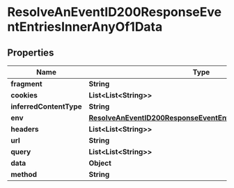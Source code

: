 

# ResolveAnEventID200ResponseEventEntriesInnerAnyOf1Data


## Properties

| Name | Type | Description | Notes |
|------------ | ------------- | ------------- | -------------|
|**fragment** | **String** |  |  |
|**cookies** | **List&lt;List&lt;String&gt;&gt;** |  |  |
|**inferredContentType** | **String** |  |  |
|**env** | [**ResolveAnEventID200ResponseEventEntriesInnerAnyOf1DataEnv**](ResolveAnEventID200ResponseEventEntriesInnerAnyOf1DataEnv.md) |  |  |
|**headers** | **List&lt;List&lt;String&gt;&gt;** |  |  |
|**url** | **String** |  |  |
|**query** | **List&lt;List&lt;String&gt;&gt;** |  |  |
|**data** | **Object** |  |  |
|**method** | **String** |  |  |



